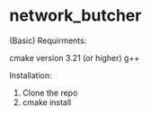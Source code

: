 # network_butcher

(Basic) Requirments:

cmake version 3.21 (or higher)
g++

Installation:

1) Clone the repo
2) cmake install
